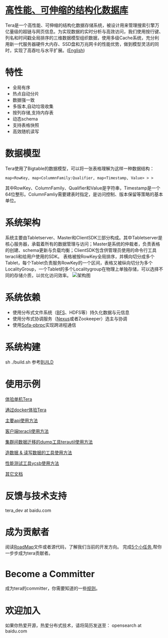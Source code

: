 [高性能、可伸缩的结构化数据库](http://github.com/baidu/tera)
====
Tera是一个高性能、可伸缩的结构化数据存储系统，被设计用来管理搜索引擎万亿量级的超链与网页信息。为实现数据的实时分析与高效访问，我们使用按行键、列名和时间戳全局排序的三维数据模型组织数据，使用多级Cache系统，充分利用新一代服务器硬件大内存、SSD盘和万兆网卡的性能优势，做到模型灵活的同时，实现了高吞吐与水平扩展。([English](README.md))

# 特性
* 全局有序
* 热点自动分片
* 数据强一致
* 多版本,自动垃圾收集
* 按列存储,支持内存表
* 动态schema
* 支持表格快照
* 高效随机读写

# 数据模型
Tera使用了Bigtable的数据模型，可以将一张表格理解为这样一种数据结构：
```
map<RowKey, map<ColummnFamily:Qualifier, map<Timestamp, Value> > >
```
其中RowKey、ColumnFamily、Qualifier和Value是字符串，Timestamp是一个64位整形。ColumnFamliy需要建表时指定，是访问控制、版本保留等策略的基本单位。

# 系统架构
系统主要由Tabletserver、Master和ClientSDK三部分构成。其中Tabletserver是核心服务器，承载着所有的数据管理与访问；Master是系统的仲裁者，负责表格的创建、schema更新与负载均衡；ClientSDK包含供管理员使用的命令行工具teracli和给用户使用的SDK。
表格被按RowKey全局排序，并横向切分成多个Tablet，每个Tablet负责服务RowKey的一个区间，表格又被纵向切分为多个LocalityGroup，一个Tablet的多个Localitygroup在物理上单独存储，可以选择不同的存储介质，以优化访问效率。
![架构图](resources/images/arch.png)

# 系统依赖
* 使用分布式文件系统（[BFS](https://github.com/baidu/bfs)、HDFS等）持久化数据与元信息
* 使用分布式协调服务（[Nexus](https://github.com/baidu/ins/)或者Zookeeper）选主与协调
* 使用[Sofa-pbrpc](https://github.com/baidu/sofa-pbrpc/)实现跨进程通信

# 系统构建
sh ./build.sh 
参考[BUILD](BUILD-cn)

# 使用示例
[体验单机Tera](doc/cn/onebox.md)

[通过docker体验Tera](example/docker)

[主要api使用方法](doc/sdk_reference/README.md)

[客户端teracli使用方法](doc/tools/teracli.md)

[集群间数据迁移的dump工具terautil使用方法](doc/tools/terautil.md)

[造数据 & 读写数据的工具使用方法](doc/tools/benchmark.md)

[性能测试工具ycsb使用方法](doc/tools/ycsb.md)

[其它文档](doc/cn/README.md)

# 反馈与技术支持
tera_dev at baidu.com

# 成为贡献者
阅读[RoadMap](doc/cn/roadmap.md)文件或者源代码，了解我们当前的开发方向。
完成[5个小任务](doc/to_be_a_contributor.md),帮你一步步成为tera贡献者。

# Become a Committer
成为tera的committer，你需要知道的一些[规则](doc/cn/to_be_a_committer.md)。

# 欢迎加入
如果你热爱开源，热爱分布式技术，请将简历发送至： 
opensearch at baidu.com

